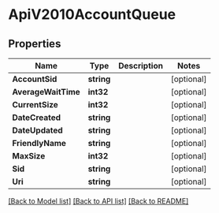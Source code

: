 # ApiV2010AccountQueue

## Properties

Name | Type | Description | Notes
------------ | ------------- | ------------- | -------------
**AccountSid** | **string** |  | [optional] 
**AverageWaitTime** | **int32** |  | [optional] 
**CurrentSize** | **int32** |  | [optional] 
**DateCreated** | **string** |  | [optional] 
**DateUpdated** | **string** |  | [optional] 
**FriendlyName** | **string** |  | [optional] 
**MaxSize** | **int32** |  | [optional] 
**Sid** | **string** |  | [optional] 
**Uri** | **string** |  | [optional] 

[[Back to Model list]](../README.md#documentation-for-models) [[Back to API list]](../README.md#documentation-for-api-endpoints) [[Back to README]](../README.md)


